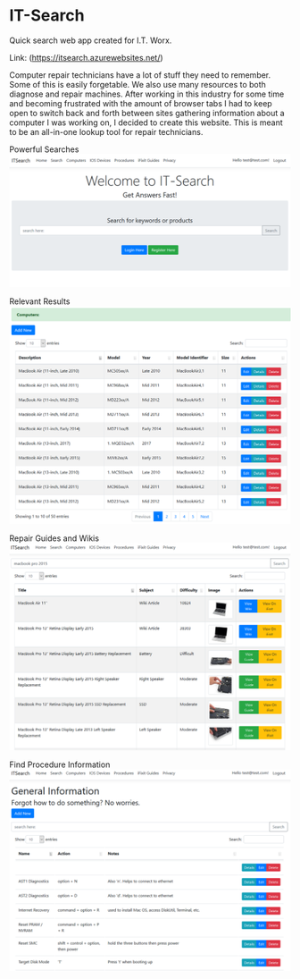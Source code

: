 # IT-Search
 Quick search web app created for I.T. Worx.
 
 Link: (https://itsearch.azurewebsites.net/)
 
 Computer repair technicians have a lot of stuff they need to remember. Some of this is easily forgetable. We also use many resources to both diagnose and repair machines. After working in this industry for some time and becoming frustrated with the amount of browser tabs I had to keep open to switch back and forth between sites gathering information about a computer I was working on, I decided to create this website. This is meant to be an all-in-one lookup tool for repair technicians. 
 

 Powerful Searches
![Screenshot](pics/home-page.png "Powerful Searches")

Relevant Results
![Screenshot](pics/search-result.png "Relevant Results")

Repair Guides and Wikis
![Screenshot](pics/guides-and-wikis.png "Repair Guides and Wikis")

Find Procedure Information
![Screenshot](pics/procedure-info.png "Find Procedure Information")
